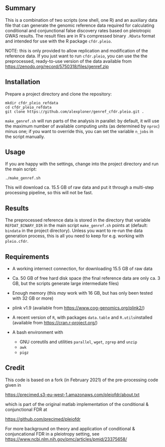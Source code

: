 ## Summary

This is a combination of two scripts (one shell, one R) and an auxiliary data file that can generate 
the genomic reference data required for calculating conditional and conjunctional false discovery rates 
based on pleiotropic GWAS results. The result files are in R's compressed binary `.RData` format and
intended for use with the R package `cfdr.pleio`.

NOTE: this is only provided to allow replication and modification of the reference data. If you just want to
run `cfdr.pleio`, you can use the the preprocessed, ready-to-use version of the data available from
https://zenodo.org/record/5750318/files/genref.zip

## Installation

Prepare a project directory and clone the repository:
```
mkdir cfdr_pleio_refdata
cd cfdr_pleio_refdata
git clone https://github.com/alexploner/genref_cfdr.pleio.git .
```

`make_genref.sh` will run parts of the analysis in parallel: by default, it will use the maximum number
of available computing units (as determined by `nproc`) minus one; if you want to override this, you can set the 
variable `n_jobs` in the script manually. 

## Usage

If you are happy with the settings, change into the project directory and run the main script:
```
./make_genref.sh
```

This will download ca. 15.5 GB of raw data and put it through a multi-step processing pipeline, so this 
will not be fast. 

## Results

The preprocessed reference data is stored in the directory that variable `REFDAT_BINARY_DIR` in the main
script `make_genref.sh` points at (default: `bindata` in the project directory). Unless you want to re-run 
the data generation process, this is all you need to keep for e.g. working with `pleio.cfdr`. 


## Requirements

* A working internect connection, for downloading 15.5 GB of raw data
* Ca. 50 GB of free hard disk space (the final reference data are only ca. 3 GB, but the scripts generate large intermediate files) 
* Enough memory (this _may_ work with 16 GB, but has only been tested with 32 GB or more)
* plink v1.9  (available from https://www.cog-genomics.org/plink2/)
* A recent version of `R`, with packages `data.table` and `R.utils`installed (available from  https://cran.r-project.org/)
* A bash environment with 

    * GNU coreutils and utilities `parallel`, `wget`, `zgrep` and `unzip` 
    * `awk`
    * `pigz`


## Credit

This code is based on a fork (in February 2021) of the pre-processing code given in 

https://precimed.s3-eu-west-1.amazonaws.com/pleiofdr/about.txt

which is part  of the original matlab implementation of the conditional & conjunctional 
FDR at 

https://github.com/precimed/pleiofdr

For more background on theory and application of conditional & conjuncational FDR in
a pleiotropy setting, see https://www.ncbi.nlm.nih.gov/pmc/articles/pmid/23375658/


